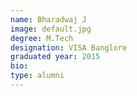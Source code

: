 ```yaml
---
name: Bharadwaj J
image: default.jpg
degree: M.Tech
designation: VISA Banglore
graduated year: 2015
bio:
type: alumni
---
```

